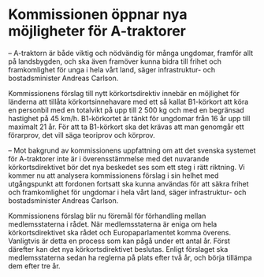# Kommissionen öppnar nya möjligheter för A-traktorer

– A-traktorn är både viktig och nödvändig för många ungdomar, framför allt på landsbygden, och ska även framöver kunna bidra till frihet och framkomlighet för unga i hela vårt land, säger infrastruktur- och bostadsminister Andreas Carlson.

Kommissionens förslag till nytt körkortsdirektiv innebär en möjlighet för länderna att tillåta körkortsinnehavare med ett så kallat B1-körkort att köra en personbil med en totalvikt på upp till 2 500 kg och med en begränsad hastighet på 45 km/h. B1-körkortet är tänkt för ungdomar från 16 år upp till maximalt 21 år. För att ta B1-körkort ska det krävas att man genomgår ett förarprov, det vill säga teoriprov och körprov.

– Mot bakgrund av kommissionens uppfattning om att det svenska systemet för A-traktorer inte är i överensstämmelse med det nuvarande körkortsdirektivet bör det nya beskedet ses som ett steg i rätt riktning. Vi kommer nu att analysera kommissionens förslag i sin helhet med utgångspunkt att fordonen fortsatt ska kunna användas för att säkra frihet och framkomlighet för ungdomar i hela vårt land, säger infrastruktur- och bostadsminister Andreas Carlson.

Kommissionens förslag blir nu föremål för förhandling mellan medlemsstaterna i rådet. När medlemsstaterna är eniga om hela körkortsdirektivet ska rådet och Europaparlamentet komma överens. Vanligtvis är detta en process som kan pågå under ett antal år. Först därefter kan det nya körkortsdirektivet beslutas. Enligt förslaget ska medlemsstaterna sedan ha reglerna på plats efter två år, och börja tillämpa dem efter tre år.
